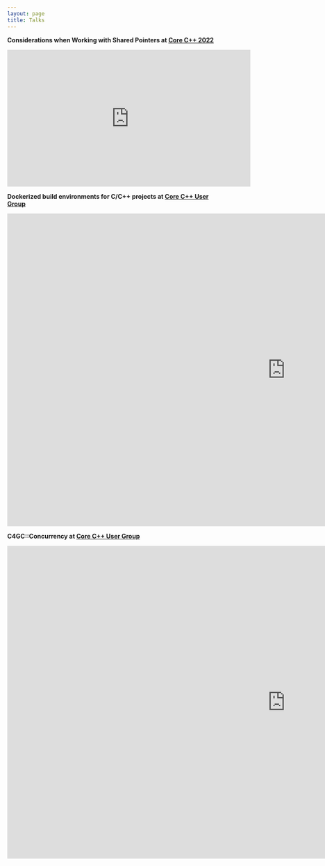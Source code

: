 ```yaml
---
layout: page
title: Talks
---
```


**Considerations when Working with Shared Pointers at [Core C++ 2022](https://corecpp.org/)**

<div class="embed-youtube">
<iframe width="560" height="315" src="https://www.youtube.com/embed/hI5iBXSDbTQ" title="YouTube video player" frameborder="0" allow="accelerometer; autoplay; clipboard-write; encrypted-media; gyroscope; picture-in-picture" allowfullscreen></iframe>
</div>

**Dockerized build environments for C/C++ projects at [Core C++ User Group](https://corecppil.github.io/Meetups/)**

<div class="embed-youtube">
<iframe width="1280" height="720" src="https://www.youtube.com/embed/B0DptqheF5I" title="YouTube video player" frameborder="0" allow="accelerometer; autoplay; clipboard-write; encrypted-media; gyroscope; picture-in-picture" allowfullscreen></iframe>
</div>


**C4GC::Concurrency at [Core C++ User Group](https://corecppil.github.io/Meetups/)**

<div class="embed-youtube">
<iframe width="1280" height="720" src="https://www.youtube.com/embed/BWKJtEYJFjw" title="YouTube video player" frameborder="0" allow="accelerometer; autoplay; clipboard-write; encrypted-media; gyroscope; picture-in-picture" allowfullscreen></iframe>
</div>
